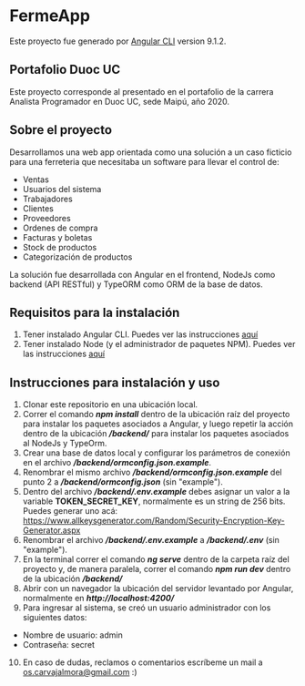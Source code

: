 # FermeApp

Este proyecto fue generado por [Angular CLI](https://github.com/angular/angular-cli) version 9.1.2.

## Portafolio Duoc UC
Este proyecto corresponde al presentado en el portafolio de la carrera Analista Programador en Duoc UC, sede Maipú, año 2020.

## Sobre el proyecto
Desarrollamos una web app orientada como una solución a un caso ficticio para una ferreteria que necesitaba un software para llevar el control de: 

- Ventas
- Usuarios del sistema
- Trabajadores
- Clientes
- Proveedores
- Ordenes de compra
- Facturas y boletas
- Stock de productos
- Categorización de productos

La solución fue desarrollada con Angular en el frontend, NodeJs como backend (API RESTful) y TypeORM como ORM de la base de datos.

## Requisitos para la instalación
1. Tener instalado Angular CLI. Puedes ver las instrucciones [aquí](https://cli.angular.io/)
2. Tener instalado Node (y el administrador de paquetes NPM). Puedes ver las instrucciones [aquí](https://nodejs.org/en/download/)

## Instrucciones para instalación y uso

1. Clonar este repositorio en una ubicación local.
2. Correr el comando __*npm install*__ dentro de la ubicación raíz del proyecto para instalar los paquetes asociados a Angular, y luego repetir la acción dentro de la ubicación __*/backend/*__ para instalar los paquetes asociados al NodeJs y TypeOrm.
3. Crear una base de datos local y configurar los parámetros de conexión en el archivo __*/backend/ormconfig.json.example*__.
4. Renombrar el mismo archivo __*/backend/ormconfig.json.example*__ del punto 2 a __*/backend/ormconfig.json*__ (sin "example").
5. Dentro del archivo __*/backend/.env.example*__ debes asignar un valor a la variable **TOKEN_SECRET_KEY**, normalmente es un string de 256 bits. Puedes generar uno acá: https://www.allkeysgenerator.com/Random/Security-Encryption-Key-Generator.aspx
6. Renombrar el archivo __*/backend/.env.example*__ a __*/backend/.env*__ (sin "example").
7. En la terminal correr el comando __*ng serve*__ dentro de la carpeta raíz del proyecto y, de manera paralela, correr el comando __*npm run dev*__ dentro de la ubicación __*/backend/*__
8. Abrir con un navegador la ubicación del servidor levantado por Angular, normalmente en __*http://localhost:4200/*__
9. Para ingresar al sistema, se creó un usuario administrador con los siguientes datos: 
- Nombre de usuario: admin
- Contraseña: secret
10. En caso de dudas, reclamos o comentarios escríbeme un mail a os.carvajalmora@gmail.com :) 


